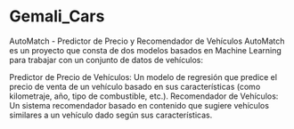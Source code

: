 # Gemali_Cars

AutoMatch - Predictor de Precio y Recomendador de Vehículos
AutoMatch es un proyecto que consta de dos modelos basados en Machine Learning para trabajar con un conjunto de datos de vehículos:

Predictor de Precio de Vehículos: Un modelo de regresión que predice el precio de venta de un vehículo basado en sus características (como kilometraje, año, tipo de combustible, etc.).
Recomendador de Vehículos: Un sistema recomendador basado en contenido que sugiere vehículos similares a un vehículo dado según sus características.
